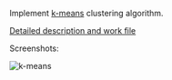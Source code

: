 Implement [k-means](http://en.wikipedia.org/wiki/K-means_clustering) clustering algorithm. 

[Detailed description and work file](https://github.com/nbeloglazov/clojure-interactive-tasks/blob/master/5_k_means/src/k_means/work.clj)

Screenshots:

![k-means](https://raw.github.com/nbeloglazov/clojure-interactive-tasks/master/misc/images/5_k_means.png)
